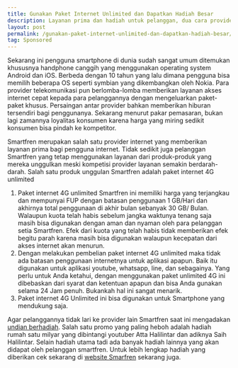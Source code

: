 ```yaml
---
title: Gunakan Paket Internet Unlimited dan Dapatkan Hadiah Besar
description: Layanan prima dan hadiah untuk pelanggan, dua cara provider telkomunikasi ini menjaga loyalitas penggunanya.
layout: post
permalink: /gunakan-paket-internet-unlimited-dan-dapatkan-hadiah-besar/
tag: Sponsored
---
```

Sekarang ini pengguna smartphone di dunia sudah sangat umum ditemukan khususnya handphone canggih yang menggunakan operating system Android dan iOS. Berbeda dengan 10 tahun yang lalu dimana pengguna bisa memilih beberapa OS seperti symbian yang dikembangkan oleh Nokia. Para provider telekomunikasi pun berlomba-lomba memberikan layanan akses internet cepat kepada para pelanggannya dengan mengeluarkan paket-paket khusus. Persaingan antar provider bahkan memberikan hiburan tersendiri bagi penggunanya. Sekarang menurut pakar pemasaran, bukan lagi zamannya loyalitas konsumen karena harga yang miring sedikit konsumen bisa pindah ke kompetitor.

Smartfren merupakan salah satu provider internet yang memberikan layanan prima bagi pengguna internet. Tidak sedikit juga pelanggan Smartfren yang tetap menggunakan layanan dari produk-produk yang mereka unggulkan meski kompetisi provider layanan semakin berdarah-darah. Salah satu produk unggulan Smartfren adalah paket internet 4G unlimited 

  1. Paket internet 4G unlimited Smartfren ini memiliki harga yang terjangkau dan mempunyai FUP dengan batasan penggunaan 1 GB/Hari dan akhirnya total penggunaan di akhir bulan sebanyak 30 GB/ Bulan. Walaupun kuota telah habis sebelum jangka waktunya tenang saja masih bisa digunakan dengan aman dan nyaman oleh para pelanggan setia Smartfren. Efek dari kuota yang telah habis tidak memberikan efek begitu parah karena masih bisa digunakan walaupun kecepatan dari akses internet akan menurun. 
  2. Dengan melakukan pembelian paket internet 4G unlimited maka tidak ada batasan penggunaan internetnya untuk aplikasi apapun. Baik itu digunakan untuk aplikasi youtube, whatsapp, line, dan sebagainya. Yang perlu untuk Anda ketahui, dengan menggunakan paket unlimited 4G ini dibebaskan dari syarat dan ketentuan apapun dan bisa Anda gunakan selama 24 Jam penuh. Bukankah hal ini sangat menarik. 
  3. Paket internet 4G Unlimited ini bisa digunakan untuk Smartphone yang mendukung saja. 

Agar pelanggannya tidak lari ke provider lain Smartfren saat ini mengadakan [undian berhadiah](https://www.smartfren.com/wow/undian). Salah satu promo yang paling heboh adalah hadiah rumah satu milyar yang dibintangi youtuber Atta Halilintar dan adiknya Saih Halilintar. Selain hadiah utama tadi ada banyak hadiah lainnya yang akan didapat oleh pelanggan smartfren. Untuk lebih lengkap hadiah yang diberikan cek sekarang di [website Smarfren](https://www.smartfren.com/) sekarang juga.

